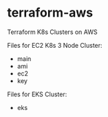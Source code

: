 # terraform-aws
Terraform K8s Clusters on AWS

Files for EC2 K8s 3 Node Cluster:
- main
- ami
- ec2
- key

Files for EKS Cluster:
- eks